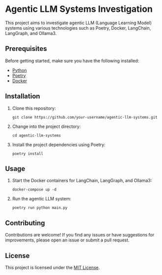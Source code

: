 # Agentic LLM Systems Investigation

This project aims to investigate agentic LLM (Language Learning Model) systems using various technologies such as Poetry, Docker, LangChain, LangGraph, and Ollama3.

## Prerequisites

Before getting started, make sure you have the following installed:

- [Python](https://www.python.org/downloads/)
- [Poetry](https://python-poetry.org/docs/#installation)
- [Docker](https://www.docker.com/get-started)

## Installation

1. Clone this repository:

    ```shell
    git clone https://github.com/your-username/agentic-llm-systems.git
    ```

2. Change into the project directory:

    ```shell
    cd agentic-llm-systems
    ```

3. Install the project dependencies using Poetry:

    ```shell
    poetry install
    ```

## Usage

1. Start the Docker containers for LangChain, LangGraph, and Ollama3:

    ```shell
    docker-compose up -d
    ```

2. Run the agentic LLM system:

    ```shell
    poetry run python main.py
    ```

## Contributing

Contributions are welcome! If you find any issues or have suggestions for improvements, please open an issue or submit a pull request.

## License

This project is licensed under the [MIT License](LICENSE).